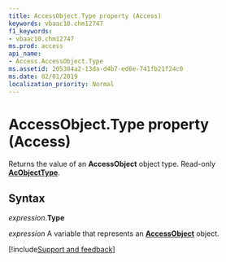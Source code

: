 ```yaml
---
title: AccessObject.Type property (Access)
keywords: vbaac10.chm12747
f1_keywords:
- vbaac10.chm12747
ms.prod: access
api_name:
- Access.AccessObject.Type
ms.assetid: 205384a2-13da-d4b7-ed6e-741fb21f24c0
ms.date: 02/01/2019
localization_priority: Normal
---
```



# AccessObject.Type property (Access)

Returns the value of an **AccessObject** object type. Read-only **[AcObjectType](Access.AcObjectType.md)**.


## Syntax

_expression_.**Type**

_expression_ A variable that represents an **[AccessObject](Access.AccessObject.md)** object.




[!include[Support and feedback](~/includes/feedback-boilerplate.md)]